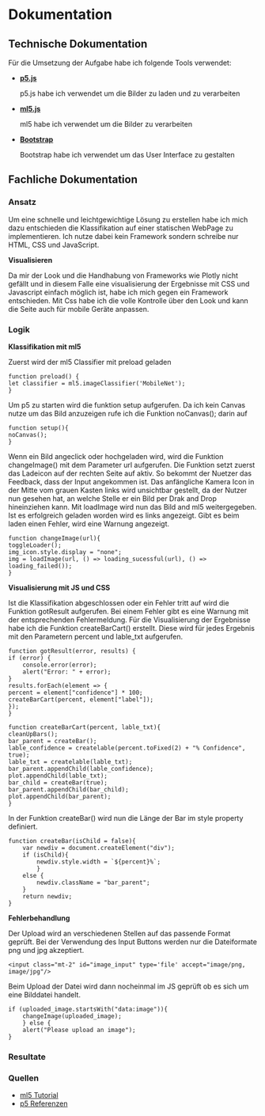 
# Dokumentation<a href="https://github.com/VerrroS/ml5" id="github" target="_blank"><span class="iconify" data-icon="akar-icons:github-fill"></span></a>

## Technische Dokumentation 
Für die Umsetzung der Aufgabe habe ich folgende Tools verwendet:

- **[p5.js](https://p5js.org/)**

    p5.js habe ich verwendet um die Bilder zu laden und zu verarbeiten

- **[ml5.js](https://ml5js.org/)**

    ml5 habe ich verwendet um die Bilder zu verarbeiten

- **[Bootstrap](https://getbootstrap.com/)**

    Bootstrap habe ich verwendet um das User Interface zu gestalten

## Fachliche Dokumentation
### Ansatz
Um eine schnelle und leichtgewichtige Lösung zu erstellen habe ich mich dazu entschieden die Klassifikation auf 
einer statischen WebPage zu implementieren. Ich nutze dabei kein Framework sondern schreibe nur HTML, CSS und JavaScript.

**Visualisieren**

Da mir der Look und die Handhabung von Frameworks wie Plotly nicht gefällt und in diesem Falle eine visualisierung der Ergebnisse 
mit CSS und Javascript einfach möglich ist, habe ich mich gegen ein Framework entschieden. Mit Css habe ich die volle 
Kontrolle über den Look und kann die Seite auch für mobile Geräte anpassen.


### Logik   

**Klassifikation mit ml5**

Zuerst wird der ml5 Classifier mit preload geladen

    function preload() {
    let classifier = ml5.imageClassifier('MobileNet');
    }

Um p5 zu starten wird die funktion setup aufgerufen. Da ich kein Canvas nutze um das Bild anzuzeigen rufe ich die Funktion noCanvas(); darin auf

    function setup(){
    noCanvas();
    }

Wenn ein Bild angeclick oder hochgeladen wird, wird die Funktion changeImage() mit dem Parameter url aufgerufen. Die Funktion setzt zuerst das Ladeicon auf der rechten Seite auf aktiv. So bekommt der Nuetzer das Feedback, dass der Input angekommen ist. Das anfängliche Kamera Icon in der Mitte vom grauen Kasten links wird unsichtbar gestellt, da der Nutzer nun gesehen hat, an welche Stelle er ein Bild per Drak and Drop hineinziehen kann. Mit loadImage wird nun das Bild and ml5 weitergegeben. Ist es erfolgreich geladen worden wird es links angezeigt. Gibt es beim laden einen Fehler, wird eine Warnung angezeigt.

    function changeImage(url){
    toggleLoader();
    img_icon.style.display = "none";
    img = loadImage(url, () => loading_sucessful(url), () => loading_failed());
    }

**Visualisierung mit JS und CSS**

Ist die Klassifikation abgeschlossen oder ein Fehler tritt auf wird die Funktion gotResult aufgerufen. Bei einem Fehler gibt es eine Warnung mit der entsprechenden Fehlermeldung. Für die Visualisierung der Ergebnisse habe ich die Funktion createBarCart() erstellt. Diese wird für jedes Ergebnis mit den Parametern percent und lable_txt aufgerufen. 

    function gotResult(error, results) {
    if (error) {
        console.error(error);
        alert("Error: " + error);
    }
    results.forEach(element => {
    percent = element["confidence"] * 100;
    createBarCart(percent, element["label"]);
    });
    }

    function createBarCart(percent, lable_txt){
    cleanUpBars();
    bar_parent = createBar();
    lable_confidence = createlable(percent.toFixed(2) + "% Confidence", true);
    lable_txt = createlable(lable_txt);
    bar_parent.appendChild(lable_confidence);
    plot.appendChild(lable_txt); 
    bar_child = createBar(true);
    bar_parent.appendChild(bar_child);
    plot.appendChild(bar_parent);
    }

In der Funktion createBar() wird nun die Länge der Bar im style property definiert.

    function createBar(isChild = false){
        var newdiv = document.createElement("div");
        if (isChild){
            newdiv.style.width = `${percent}%`;
            }
        else {
            newdiv.className = "bar_parent";
        }
        return newdiv;
    }

**Fehlerbehandlung**

Der Upload wird an verschiedenen Stellen auf das passende Format geprüft. Bei der Verwendung des Input Buttons werden nur die Dateiformate png und jpg akzeptiert.

    <input class="mt-2" id="image_input" type='file' accept="image/png, image/jpg"/>

Beim Upload der Datei wird dann nocheinmal im JS geprüft ob es sich um eine Bilddatei handelt.

    if (uploaded_image.startsWith("data:image")){
        changeImage(uploaded_image);
        } else {
        alert("Please upload an image");
    }

### Resultate



### Quellen

- [ml5 Tutorial](https://learn.ml5js.org/#/tutorials/hello-ml5)
- [p5 Referenzen](https://p5js.org/reference)
